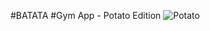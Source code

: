 #BATATA
#Gym App - Potato Edition
![Potato](https://s5.mzstatic.com/us/r30/Purple3/v4/6c/dc/a1/6cdca1d6-d2e4-a748-802f-9895ddcadcd1/pr_source.png)

